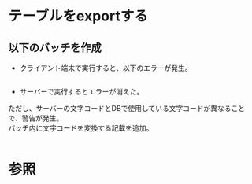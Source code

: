 # テーブルをexportする

## 以下のバッチを作成

- クライアント端末で実行すると、以下のエラーが発生。

```
```

- サーバーで実行するとエラーが消えた。

ただし、サーバーの文字コードとDBで使用している文字コードが異なることで、警告が発生。  
バッチ内に文字コードを変換する記載を追加。

```
```

# 参照